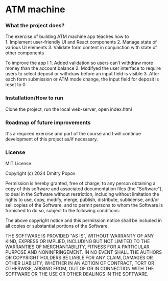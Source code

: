 # ATM machine


### What the project does?
The exercise of building ATM machine app teaches how to  
    1. Implement user-friendly UI and React components
    2. Manage state of various UI elements
    3. Validate form content in conjunction with state of other components

To improve the app I 
    1. Added validation so users can’t withdraw more money than the account balance
    2. Modifyed the user interface to require users to select deposit or withdraw before an input field is visible
    3. After each form submission or ATM mode change, the input field for deposit is reset to 0

### Installation/How to run
Clone the project, run the local web-server, open index.html


### Roadmap of future improvements
It's a required exercise and part of the course and I will continue development of this project as/if necessary.

### License
MIT License

Copyright (c) 2024 Dmitry Popov

Permission is hereby granted, free of charge, to any person obtaining a copy
of this software and associated documentation files (the "Software"), to deal
in the Software without restriction, including without limitation the rights
to use, copy, modify, merge, publish, distribute, sublicense, and/or sell
copies of the Software, and to permit persons to whom the Software is
furnished to do so, subject to the following conditions:

The above copyright notice and this permission notice shall be included in all
copies or substantial portions of the Software.

THE SOFTWARE IS PROVIDED "AS IS", WITHOUT WARRANTY OF ANY KIND, EXPRESS OR
IMPLIED, INCLUDING BUT NOT LIMITED TO THE WARRANTIES OF MERCHANTABILITY,
FITNESS FOR A PARTICULAR PURPOSE AND NONINFRINGEMENT. IN NO EVENT SHALL THE
AUTHORS OR COPYRIGHT HOLDERS BE LIABLE FOR ANY CLAIM, DAMAGES OR OTHER
LIABILITY, WHETHER IN AN ACTION OF CONTRACT, TORT OR OTHERWISE, ARISING FROM,
OUT OF OR IN CONNECTION WITH THE SOFTWARE OR THE USE OR OTHER DEALINGS IN THE
SOFTWARE.
